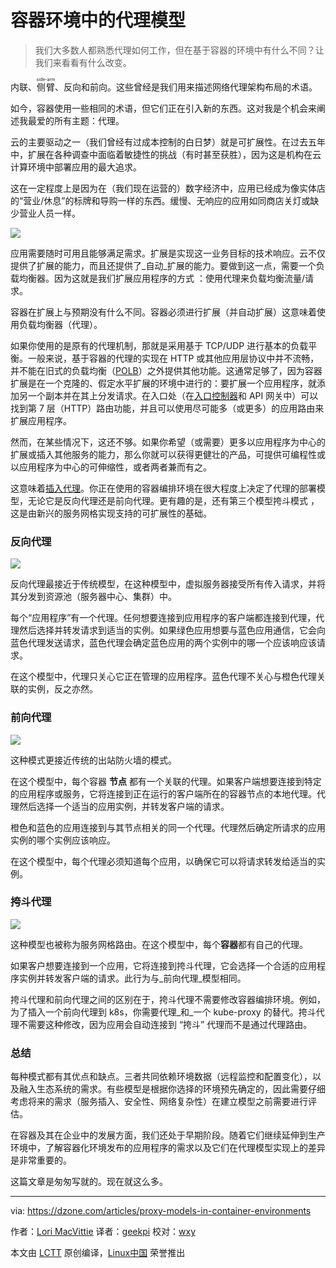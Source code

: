 容器环境中的代理模型
============================================================

> 我们大多数人都熟悉代理如何工作，但在基于容器的环境中有什么不同？让我们来看看有什么改变。

内联、<ruby>侧臂<rt>side-arm</rt></ruby>、反向和前向。这些曾经是我们用来描述网络代理架构布局的术语。

如今，容器使用一些相同的术语，但它们正在引入新的东西。这对我是个机会来阐述我最爱的所有主题：代理。

云的主要驱动之一（我们曾经有过成本控制的白日梦）就是可扩展性。在过去五年中，扩展在各种调查中面临着敏捷性的挑战（有时甚至获胜），因为这是机构在云计算环境中部署应用的最大追求。

这在一定程度上是因为在（我们现在运营的）数字经济中，应用已经成为像实体店的“营业/休息”的标牌和导购一样的东西。缓慢、无响应的应用如同商店关灯或缺少营业人员一样。

 [![](https://devcentral.f5.com/Portals/0/Users/038/38/38/unavailable_is_closed_thumb.png?ver=2017-09-12-082119-957)][4] 
 
应用需要随时可用且能够满足需求。扩展是实现这一业务目标的技术响应。云不仅提供了扩展的能力，而且还提供了_自动_扩展的能力。要做到这一点，需要一个负载均衡器。因为这就是我们扩展应用程序的方式 ：使用代理来负载均衡流量/请求。

容器在扩展上与预期没有什么不同。容器必须进行扩展（并自动扩展）这意味着使用负载均衡器（代理）。

如果你使用的是原有的代理机制，那就是采用基于 TCP/UDP 进行基本的负载平衡。一般来说，基于容器的代理的实现在 HTTP 或其他应用层协议中并不流畅，并不能在旧式的负载均衡（[POLB][1]）之外提供其他功能。这通常足够了，因为容器扩展是在一个克隆的、假定水平扩展的环境中进行的：要扩展一个应用程序，就添加另一个副本并在其上分发请求。在入口处（在[入口控制器][2]和 API 网关中）可以找到第 7 层（HTTP）路由功能，并且可以使用尽可能多（或更多）的应用路由来扩展应用程序。

然而，在某些情况下，这还不够。如果你希望（或需要）更多以应用程序为中心的扩展或插入其他服务的能力，那么你就可以获得更健壮的产品，可提供可编程性或以应用程序为中心的可伸缩性，或者两者兼而有之。

这意味着[插入代理][3]。你正在使用的容器编排环境在很大程度上决定了代理的部署模型，无论它是反向代理还是前向代理。更有趣的是，还有第三个模型挎斗模式 ，这是由新兴的服务网格实现支持的可扩展性的基础。

### 反向代理

![](https://devcentral.f5.com/Portals/0/Users/038/38/38/per-app_reverse_proxy.jpg)

反向代理最接近于传统模型，在这种模型中，虚拟服务器接受所有传入请求，并将其分发到资源池（服务器中心、集群）中。

每个“应用程序”有一个代理。任何想要连接到应用程序的客户端都连接到代理，代理然后选择并转发请求到适当的实例。如果绿色应用想要与蓝色应用通信，它会向蓝色代理发送请求，蓝色代理会确定蓝色应用的两个实例中的哪一个应该响应该请求。

在这个模型中，代理只关心它正在管理的应用程序。蓝色代理不关心与橙色代理关联的实例，反之亦然。

### 前向代理

 [![](https://devcentral.f5.com/Portals/0/Users/038/38/38/per-node_forward_proxy.jpg?ver=2017-09-14-072422-213)][5] 

这种模式更接近传统的出站防火墙的模式。

在这个模型中，每个容器 **节点** 都有一个关联的代理。如果客户端想要连接到特定的应用程序或服务，它将连接到正在运行的客户端所在的容器节点的本地代理。代理然后选择一个适当的应用实例，并转发客户端的请求。

橙色和蓝色的应用连接到与其节点相关的同一个代理。代理然后确定所请求的应用实例的哪个实例应该响应。

在这个模型中，每个代理必须知道每个应用，以确保它可以将请求转发给适当的实例。

### 挎斗代理

 [![](https://devcentral.f5.com/Portals/0/Users/038/38/38/per-pod_sidecar_proxy.jpg?ver=2017-09-14-072425-620)][6] 

这种模型也被称为服务网格路由。在这个模型中，每个**容器**都有自己的代理。

如果客户想要连接到一个应用，它将连接到挎斗代理，它会选择一个合适的应用程序实例并转发客户端的请求。此行为与_前向代理_模型相同。

挎斗代理和前向代理之间的区别在于，挎斗代理不需要修改容器编排环境。例如，为了插入一个前向代理到 k8s，你需要代理_和_一个 kube-proxy 的替代。挎斗代理不需要这种修改，因为应用会自动连接到 “挎斗” 代理而不是通过代理路由。

### 总结

每种模式都有其优点和缺点。三者共同依赖环境数据（远程监控和配置变化），以及融入生态系统的需求。有些模型是根据你选择的环境预先确定的，因此需要仔细考虑将来的需求（服务插入、安全性、网络复杂性）在建立模型之前需要进行评估。

在容器及其在企业中的发展方面，我们还处于早期阶段。随着它们继续延伸到生产环境中，了解容器化环境发布的应用程序的需求以及它们在代理模型实现上的差异是非常重要的。

这篇文章是匆匆写就的。现在就这么多。

--------------------------------------------------------------------------------

via: https://dzone.com/articles/proxy-models-in-container-environments

作者：[Lori MacVittie][a]
译者：[geekpi](https://github.com/geekpi)
校对：[wxy](https://github.com/wxy)

本文由 [LCTT](https://github.com/LCTT/TranslateProject) 原创编译，[Linux中国](https://linux.cn/) 荣誉推出

[a]:https://dzone.com/users/307701/lmacvittie.html
[1]:https://f5.com/about-us/blog/articles/go-beyond-polb-plain-old-load-balancing
[2]:https://f5.com/about-us/blog/articles/ingress-controllers-new-name-familiar-function-27388
[3]:http://clouddocs.f5.com/products/asp/v1.0/
[4]:https://devcentral.f5.com/Portals/0/Users/038/38/38/unavailable_is_closed.png?ver=2017-09-12-082118-160
[5]:https://devcentral.f5.com/Portals/0/Users/038/38/38/per-node_forward_proxy.jpg?ver=2017-09-14-072419-667
[6]:https://devcentral.f5.com/Portals/0/Users/038/38/38/per-pod_sidecar_proxy.jpg?ver=2017-09-14-072424-073
[7]:https://dzone.com/users/307701/lmacvittie.html
[8]:https://dzone.com/users/307701/lmacvittie.html
[9]:https://dzone.com/articles/proxy-models-in-container-environments#
[10]:https://dzone.com/cloud-computing-tutorials-tools-news
[11]:https://dzone.com/articles/proxy-models-in-container-environments#
[12]:https://dzone.com/go?i=243221&u=https%3A%2F%2Fget.platform9.com%2Fjzlp-kubernetes-deployment-models-the-ultimate-guide%2F
